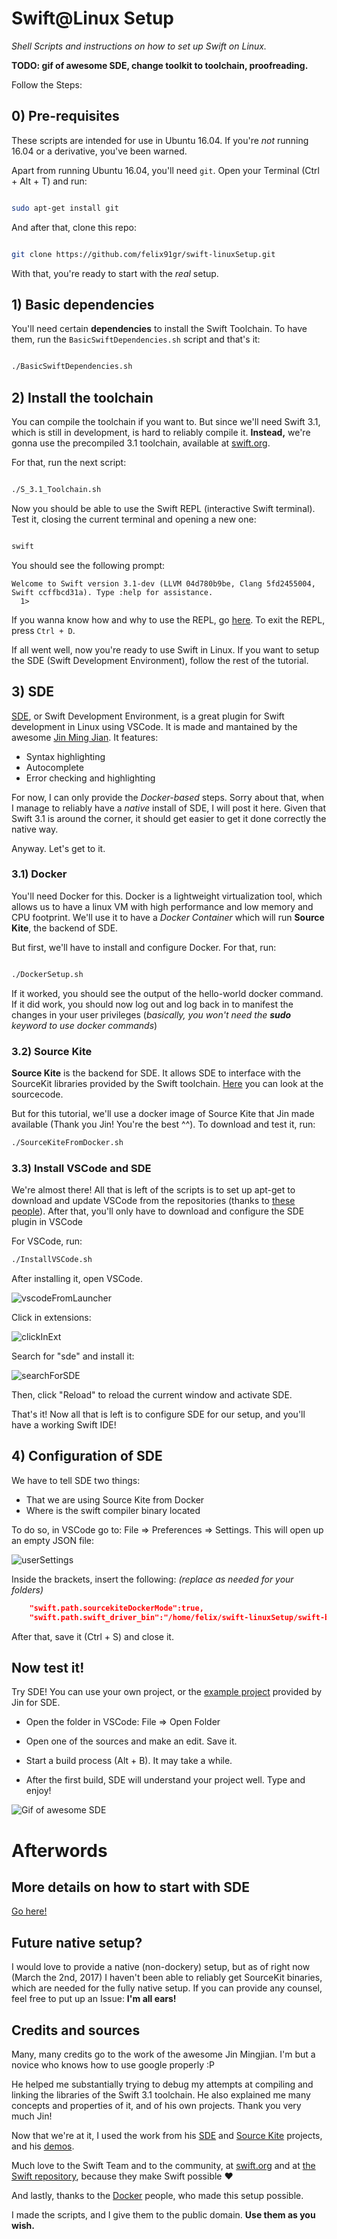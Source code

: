 # Swift@Linux Setup
_Shell Scripts and instructions on how to set up Swift on Linux._

**TODO: gif of awesome SDE, change toolkit to toolchain, proofreading.**

Follow the Steps:

## 0) Pre-requisites 

These scripts are intended for use in Ubuntu 16.04. If you're *not* running 16.04 or a derivative, you've been warned.

Apart from running Ubuntu 16.04, you'll need `git`. Open your Terminal (Ctrl + Alt + T) and run:

```bash

sudo apt-get install git

```

And after that, clone this repo:

```bash

git clone https://github.com/felix91gr/swift-linuxSetup.git

```

With that, you're ready to start with the *real* setup.

## 1) Basic dependencies

You'll need certain **dependencies** to install the Swift Toolchain. To have them, run the `BasicSwiftDependencies.sh` script and that's it:

```bash

./BasicSwiftDependencies.sh

```

## 2) Install the toolchain

You can compile the toolchain if you want to. But since we'll need Swift 3.1, which is still in development, is hard to reliably compile it. **Instead,** we're gonna use the precompiled 3.1 toolchain, available at [swift.org](swift.org).

For that, run the next script:

```bash

./S_3.1_Toolchain.sh

```
Now you should be able to use the Swift REPL (interactive Swift terminal). Test it, closing the current terminal and opening a new one:

```bash

swift

```

You should see the following prompt:

```console
Welcome to Swift version 3.1-dev (LLVM 04d780b9be, Clang 5fd2455004, Swift ccffbcd31a). Type :help for assistance.
  1>
```
If you wanna know how and why to use the REPL, go [here](https://swift.org/lldb/#why-combine-the-repl-and-debugger). To exit the REPL, press `Ctrl + D`.

If all went well, now you're ready to use Swift in Linux. If you want to setup the SDE (Swift Development Environment), follow the rest of the tutorial.

## 3) SDE

[SDE](https://github.com/jinmingjian/sde), or Swift Development Environment, is a great plugin for Swift development in Linux using VSCode. It is made and mantained by the awesome [Jin Ming Jian](https://github.com/jinmingjian). It features:

* Syntax highlighting
* Autocomplete
* Error checking and highlighting

For now, I can only provide the *Docker-based* steps. Sorry about that, when I manage to reliably have a *native* install of SDE, I will post it here. Given that Swift 3.1 is around the corner, it should get easier to get it done correctly the native way. 

Anyway. Let's get to it.

### 3.1) Docker

You'll need Docker for this. Docker is a lightweight virtualization tool, which allows us to have a linux VM with high performance and low memory and CPU footprint. We'll use it to have a *Docker Container* which will run **Source Kite**, the backend of SDE.

But first, we'll have to install and configure Docker. For that, run:

```bash

./DockerSetup.sh

```
If it worked, you should see the output of the hello-world docker command. If it did work, you should now log out and log back in to manifest the changes in your user privileges (*basically, you won't need the __sudo__ keyword to use docker commands*)

### 3.2) Source Kite

**Source Kite** is the backend for SDE. It allows SDE to interface with the SourceKit libraries provided by the Swift toolchain. [Here](https://github.com/jinmingjian/sourcekite) you can look at the sourcecode.

But for this tutorial, we'll use a docker image of Source Kite that Jin made available (Thank you Jin! You're the best ^^). To download and test it, run:

```bash
./SourceKiteFromDocker.sh
```

### 3.3) Install VSCode and SDE

We're almost there! All that is left of the scripts is to set up apt-get to download and update VSCode from the repositories (thanks to [these people](https://github.com/Microsoft/vscode/issues/2973)). After that, you'll only have to download and configure the SDE plugin in VSCode

For VSCode, run:

```bash
./InstallVSCode.sh
```

After installing it, open VSCode.

![vscodeFromLauncher](assets/VSCode_before.png)

Click in extensions:

![clickInExt](assets/VSCode_extensions1.png)

Search for "sde" and install it:

![searchForSDE](assets/VSCode_extensions2.png)

Then, click "Reload" to reload the current window and activate SDE.

That's it! Now all that is left is to configure SDE for our setup, and you'll have a working Swift IDE!

## 4) Configuration of SDE

We have to tell SDE two things:

* That we are using Source Kite from Docker
* Where is the swift compiler binary located

To do so, in VSCode go to: File => Preferences => Settings. This will open up an empty JSON file:

![userSettings](UserSettings1.png)

Inside the brackets, insert the following: *(replace as needed for your folders)*

```json
    "swift.path.sourcekiteDockerMode":true,
    "swift.path.swift_driver_bin":"/home/felix/swift-linuxSetup/swift-binaries/usr/bin/swift"
```

After that, save it (Ctrl + S) and close it.

## Now test it!

Try SDE! You can use your own project, or the [example project](https://github.com/jinmingjian/sde-demos) provided by Jin for SDE.

* Open the folder in VSCode: File => Open Folder

* Open one of the sources and make an edit. Save it.

* Start a build process (Alt + B). It may take a while.

* After the first build, SDE will understand your project well. Type and enjoy!

![Gif of awesome SDE]()

# Afterwords

## More details on how to start with SDE

[Go here!](http://blog.dirac.io/2017/01/11/get_started_sde.html)

## Future native setup?

I would love to provide a native (non-dockery) setup, but as of right now (March the 2nd, 2017) I haven't been able to reliably get SourceKit binaries, which are needed for the fully native setup. If you can provide any counsel, feel free to put up an Issue: **I'm all ears!**

## Credits and sources

Many, many credits go to the work of the awesome Jin Mingjian. I'm but a novice who knows how to use google properly :P

He helped me substantially trying to debug my attempts at compiling and linking the libraries of the Swift 3.1 toolchain. He also explained me many concepts and properties of it, and of his own projects. Thank you very much Jin!

Now that we're at it, I used the work from his [SDE](https://github.com/jinmingjian/sde) and [Source Kite](https://github.com/jinmingjian/sourcekite) projects, and his [demos](https://github.com/jinmingjian/sde-demos).

Much love to the Swift Team and to the community, at [swift.org](https://swift.org/) and at [the Swift repository](https://github.com/apple/swift), because they make Swift possible :heart:

And lastly, thanks to the [Docker](https://www.docker.com/) people, who made this setup possible.

I made the scripts, and I give them to the public domain. **Use them as you wish.**
